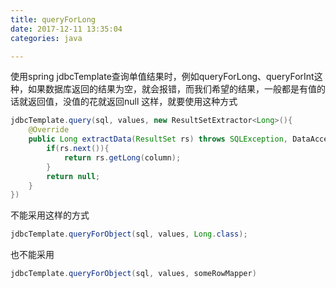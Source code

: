 ```yaml
---
title: queryForLong
date: 2017-12-11 13:35:04
categories: java

---
```


使用spring jdbcTemplate查询单值结果时，例如queryForLong、queryForInt这种，如果数据库返回的结果为空，就会报错，而我们希望的结果，一般都是有值的话就返回值，没值的花就返回null
这样，就要使用这种方式

```java
jdbcTemplate.query(sql, values, new ResultSetExtractor<Long>(){
    @Override
    public Long extractData(ResultSet rs) throws SQLException, DataAccessException{
        if(rs.next()){
            return rs.getLong(column);
        }
        return null;
    }
})
```

不能采用这样的方式

```java
jdbcTemplate.queryForObject(sql, values, Long.class);
```

也不能采用


```java
jdbcTemplate.queryForObject(sql, values, someRowMapper)
```

